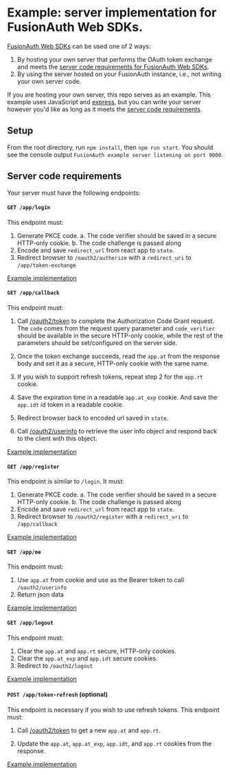 # Example: server implementation for FusionAuth Web SDKs.
[FusionAuth Web SDKs](https://github.com/FusionAuth/fusionauth-javascript-sdk) can be used one of 2 ways:
1. By hosting your own server that performs the OAuth token exchange and meets the [server code requirements for FusionAuth Web SDKs](https://github.com/FusionAuth/fusionauth-javascript-sdk-express#server-code-requirements).
2. By using the server hosted on your FusionAuth instance, i.e., not writing your own server code.

If you are hosting your own server, this repo serves as an example. This example uses JavaScript and [express](https://expressjs.com/), but you can write your server however you'd like as long as it meets the [server code requirements](https://github.com/FusionAuth/fusionauth-javascript-sdk-express#server-code-requirements).

## Setup
From the root directory, run `npm install`, then `npm run start`. You should see the console output `FusionAuth example server listening on port 9000`.

## Server code requirements
Your server must have the following endpoints:

#### `GET /app/login`

This endpoint must:

1.  Generate PKCE code.
    a. The code verifier should be saved in a secure HTTP-only cookie.
    b. The code challenge is passed along
2.  Encode and save `redirect_url` from react app to `state`.
3.  Redirect browser to `/oauth2/authorize` with a `redirect_uri` to `/app/token-exchange`

[Example implementation](https://github.com/FusionAuth/fusionauth-javascript-sdk-express/blob/main/routes/login.js)

#### `GET /app/callback`

This endpoint must:

1.  Call
    [/oauth2/token](https://fusionauth.io/docs/v1/tech/oauth/endpoints#complete-the-authorization-code-grant-request)
    to complete the Authorization Code Grant request. The `code` comes from the request query parameter and
    `code_verifier` should be available in the secure HTTP-only cookie, while
    the rest of the parameters should be set/configured on the server
    side.

2.  Once the token exchange succeeds, read the `app.at` from the
    response body and set it as a secure, HTTP-only cookie with the same
    name.

3.  If you wish to support refresh tokens, repeat step 2 for the
    `app.rt` cookie.

4.  Save the expiration time in a readable `app.at_exp` cookie.  And save the `app.idt` id token in a readable cookie.

5.  Redirect browser back to encoded url saved in `state`.

4.  Call
    [/oauth2/userinfo](https://fusionauth.io/docs/v1/tech/oauth/endpoints#userinfo)
    to retrieve the user info object and respond back to the client with
    this object.

[Example implementation](https://github.com/FusionAuth/fusionauth-javascript-sdk-express/blob/main/routes/callback.js)

#### `GET /app/register`

This endpoint is similar to `/login`.  It must:

1.  Generate PKCE code.
    a. The code verifier should be saved in a secure HTTP-only cookie.
    b. The code challenge is passed along
2.  Encode and save `redirect_url` from react app to `state`.
3.  Redirect browser to `/oauth2/register` with a `redirect_uri` to `/app/callback`

[Example implementation](https://github.com/FusionAuth/fusionauth-javascript-sdk-express/blob/main/routes/register.js)

#### `GET /app/me`

This endpoint must:

1.  Use `app.at` from cookie and use as the Bearer token to call `/oauth2/userinfo`
2.  Return json data

[Example implementation](https://github.com/FusionAuth/fusionauth-javascript-sdk-express/blob/main/routes/me.js)

#### `GET /app/logout`

This endpoint must:

1.  Clear the `app.at` and `app.rt` secure, HTTP-only
    cookies.
2.  Clear the `app.at_exp` and `app.idt` secure cookies.
3.  Redirect to `/oauth2/logout`

[Example implementation](https://github.com/FusionAuth/fusionauth-javascript-sdk-express/blob/main/routes/logout.js)

#### `POST /app/token-refresh` (optional)

This endpoint is necessary if you wish to use refresh tokens. This
endpoint must:

1.  Call
    [/oauth2/token](https://fusionauth.io/docs/v1/tech/oauth/endpoints#refresh-token-grant-request)
    to get a new `app.at` and `app.rt`.

2.  Update the `app.at`, `app.at_exp`, `app.idt`, and `app.rt` cookies from the
    response.

[Example implementation](https://github.com/FusionAuth/fusionauth-javascript-sdk-express/blob/main/routes/refresh.js)